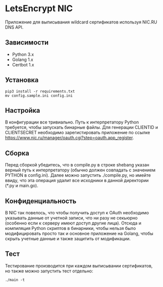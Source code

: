 # LetsEncrypt NIC

Приложение для выписывания wildcard сертификатов используя NIC.RU DNS API.

## Зависимости
* Python 3.x
* Golang 1.x
* Certbot 1.x

## Установка
```
pip3 install -r requirements.txt
mv config.sample.ini config.ini
```

## Настройка
В конфигурации все тривиально. Путь к интерпретатору Python требуется, чтобы запускать бинарные файлы. Для генерации CLIENTID и CLIENTSECRET необходимо зарегистировать приложение по ссылке https://www.nic.ru/manager/oauth.cgi?step=oauth.app_register.

## Сборка
Перед сборкой убедитесь, что в compile.py в строке shebang указан верный путь к интерпретатору (обычно должен совпадать с значением PYTHON в config.ini). Далее можно запустить ./compile.py, но имейте ввиду, что эта операция удалит все исходники в данной директории (*.py и main.go).

## Конфиденциальность
В NIC так повелось, что чтобы получить доступ к OAuth необходимо указывать данные от учетной записи, что ни разу не секьюрно (особенно если к серверу имеют доступ другие лица). Отсюда и компиляция Python скриптов в бинарники, чтобы нельзя было модифицировать просто так и основное приложение на Golang, чтобы скрыть учетные данные и также защитить от модификации.

## Тест
Тестирование производится при каждом выписывании сертификатов, но также можно запустить тест отдельно:
```
./main -t
```

